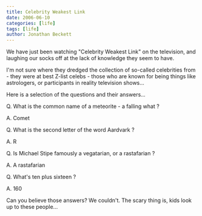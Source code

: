 ```yaml
---
title: Celebrity Weakest Link
date: 2006-06-10
categories: [life]
tags: [life]
author: Jonathan Beckett
---
```


We have just been watching "Celebrity Weakest Link" on the television, and laughing our socks off at the lack of knowledge they seem to have.

I'm not sure where they dredged the collection of so-called celebrities from - they were at best Z-list celebs - those who are known for being things like astrologers, or participants in reality television shows...

Here is a selection of the questions and their answers...

Q. What is the common name of a meteorite - a falling what ?

A. Comet

Q. What is the second letter of the word Aardvark ?

A. R

Q. Is Michael Stipe famously a vegatarian, or a rastafarian ?

A. A rastafarian

Q. What's ten plus sixteen ?

A. 160

Can you believe those answers? We couldn't. The scary thing is, kids look up to these people...